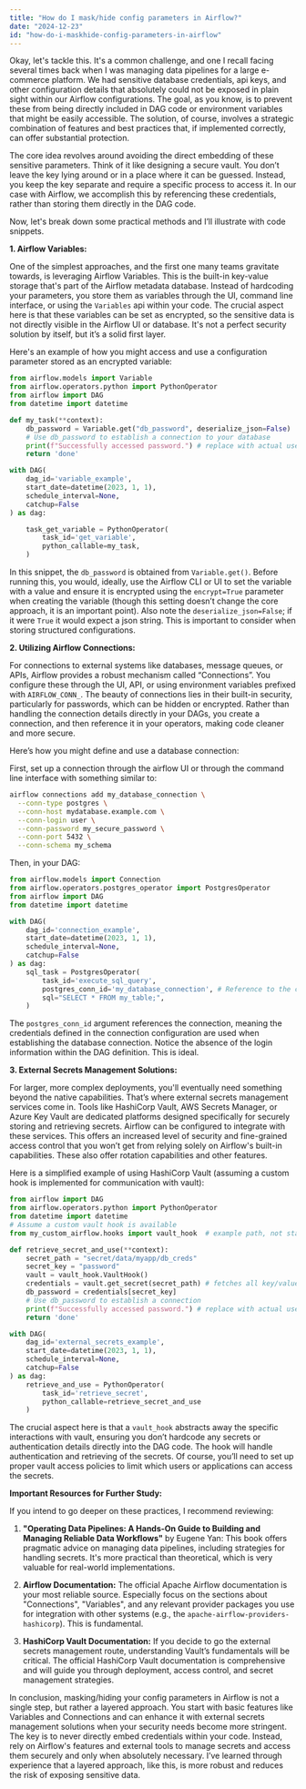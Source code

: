 ```yaml
---
title: "How do I mask/hide config parameters in Airflow?"
date: "2024-12-23"
id: "how-do-i-maskhide-config-parameters-in-airflow"
---
```


Okay, let's tackle this. It's a common challenge, and one I recall facing several times back when I was managing data pipelines for a large e-commerce platform. We had sensitive database credentials, api keys, and other configuration details that absolutely could not be exposed in plain sight within our Airflow configurations. The goal, as you know, is to prevent these from being directly included in DAG code or environment variables that might be easily accessible. The solution, of course, involves a strategic combination of features and best practices that, if implemented correctly, can offer substantial protection.

The core idea revolves around avoiding the direct embedding of these sensitive parameters. Think of it like designing a secure vault. You don’t leave the key lying around or in a place where it can be guessed. Instead, you keep the key separate and require a specific process to access it. In our case with Airflow, we accomplish this by referencing these credentials, rather than storing them directly in the DAG code.

Now, let's break down some practical methods and I’ll illustrate with code snippets.

**1. Airflow Variables:**

One of the simplest approaches, and the first one many teams gravitate towards, is leveraging Airflow Variables. This is the built-in key-value storage that's part of the Airflow metadata database. Instead of hardcoding your parameters, you store them as variables through the UI, command line interface, or using the `Variables` api within your code. The crucial aspect here is that these variables can be set as encrypted, so the sensitive data is not directly visible in the Airflow UI or database. It's not a perfect security solution by itself, but it’s a solid first layer.

Here's an example of how you might access and use a configuration parameter stored as an encrypted variable:

```python
from airflow.models import Variable
from airflow.operators.python import PythonOperator
from airflow import DAG
from datetime import datetime

def my_task(**context):
    db_password = Variable.get("db_password", deserialize_json=False)
    # Use db_password to establish a connection to your database
    print(f"Successfully accessed password.") # replace with actual use
    return 'done'

with DAG(
    dag_id='variable_example',
    start_date=datetime(2023, 1, 1),
    schedule_interval=None,
    catchup=False
) as dag:

    task_get_variable = PythonOperator(
        task_id='get_variable',
        python_callable=my_task,
    )
```

In this snippet, the `db_password` is obtained from `Variable.get()`. Before running this, you would, ideally, use the Airflow CLI or UI to set the variable with a value and ensure it is encrypted using the `encrypt=True` parameter when creating the variable (though this setting doesn’t change the core approach, it is an important point). Also note the `deserialize_json=False`; if it were `True` it would expect a json string. This is important to consider when storing structured configurations.

**2. Utilizing Airflow Connections:**

For connections to external systems like databases, message queues, or APIs, Airflow provides a robust mechanism called “Connections”. You configure these through the UI, API, or using environment variables prefixed with `AIRFLOW_CONN_`. The beauty of connections lies in their built-in security, particularly for passwords, which can be hidden or encrypted. Rather than handling the connection details directly in your DAGs, you create a connection, and then reference it in your operators, making code cleaner and more secure.

Here’s how you might define and use a database connection:

First, set up a connection through the airflow UI or through the command line interface with something similar to:

```bash
airflow connections add my_database_connection \
  --conn-type postgres \
  --conn-host mydatabase.example.com \
  --conn-login user \
  --conn-password my_secure_password \
  --conn-port 5432 \
  --conn-schema my_schema
```

Then, in your DAG:

```python
from airflow.models import Connection
from airflow.operators.postgres_operator import PostgresOperator
from airflow import DAG
from datetime import datetime

with DAG(
    dag_id='connection_example',
    start_date=datetime(2023, 1, 1),
    schedule_interval=None,
    catchup=False
) as dag:
    sql_task = PostgresOperator(
        task_id='execute_sql_query',
        postgres_conn_id='my_database_connection', # Reference to the connection
        sql="SELECT * FROM my_table;",
    )
```

The `postgres_conn_id` argument references the connection, meaning the credentials defined in the connection configuration are used when establishing the database connection. Notice the absence of the login information within the DAG definition. This is ideal.

**3. External Secrets Management Solutions:**

For larger, more complex deployments, you'll eventually need something beyond the native capabilities. That’s where external secrets management services come in. Tools like HashiCorp Vault, AWS Secrets Manager, or Azure Key Vault are dedicated platforms designed specifically for securely storing and retrieving secrets. Airflow can be configured to integrate with these services. This offers an increased level of security and fine-grained access control that you won’t get from relying solely on Airflow's built-in capabilities. These also offer rotation capabilities and other features.

Here is a simplified example of using HashiCorp Vault (assuming a custom hook is implemented for communication with vault):

```python
from airflow import DAG
from airflow.operators.python import PythonOperator
from datetime import datetime
# Assume a custom vault hook is available
from my_custom_airflow.hooks import vault_hook  # example path, not standard

def retrieve_secret_and_use(**context):
    secret_path = "secret/data/myapp/db_creds"
    secret_key = "password"
    vault = vault_hook.VaultHook()
    credentials = vault.get_secret(secret_path) # fetches all key/value pairs in the path
    db_password = credentials[secret_key]
    # Use db_password to establish a connection
    print(f"Successfully accessed password.") # replace with actual use
    return 'done'

with DAG(
    dag_id='external_secrets_example',
    start_date=datetime(2023, 1, 1),
    schedule_interval=None,
    catchup=False
) as dag:
    retrieve_and_use = PythonOperator(
        task_id='retrieve_secret',
        python_callable=retrieve_secret_and_use
    )

```

The crucial aspect here is that a `vault_hook` abstracts away the specific interactions with vault, ensuring you don’t hardcode any secrets or authentication details directly into the DAG code. The hook will handle authentication and retrieving of the secrets. Of course, you’ll need to set up proper vault access policies to limit which users or applications can access the secrets.

**Important Resources for Further Study:**

If you intend to go deeper on these practices, I recommend reviewing:

1. **"Operating Data Pipelines: A Hands-On Guide to Building and Managing Reliable Data Workflows"** by Eugene Yan: This book offers pragmatic advice on managing data pipelines, including strategies for handling secrets. It's more practical than theoretical, which is very valuable for real-world implementations.

2. **Airflow Documentation:** The official Apache Airflow documentation is your most reliable source. Especially focus on the sections about "Connections", "Variables", and any relevant provider packages you use for integration with other systems (e.g., the `apache-airflow-providers-hashicorp`). This is fundamental.

3. **HashiCorp Vault Documentation:** If you decide to go the external secrets management route, understanding Vault’s fundamentals will be critical. The official HashiCorp Vault documentation is comprehensive and will guide you through deployment, access control, and secret management strategies.

In conclusion, masking/hiding your config parameters in Airflow is not a single step, but rather a layered approach. You start with basic features like Variables and Connections and can enhance it with external secrets management solutions when your security needs become more stringent. The key is to never directly embed credentials within your code. Instead, rely on Airflow's features and external tools to manage secrets and access them securely and only when absolutely necessary. I’ve learned through experience that a layered approach, like this, is more robust and reduces the risk of exposing sensitive data.
